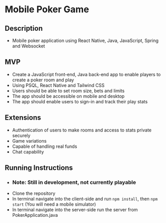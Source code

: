 # Mobile Poker Game

## Description
- Mobile poker application using React Native, Java, JavaScript, Spring and Websocket

## MVP
- Create a JavaScript front-end, Java back-end app to enable players to create a poker room and play
- Using PSQL, React Native and Tailwind CSS
- Users should be able to set room size, bets and limits
- The app should be accessible on mobile and desktop
- The app should enable users to sign-in and track their play stats

## Extensions
- Authentication of users to make rooms and access to stats private securely
- Game variations
- Capable of handling real funds
- Chat capability

## Running Instructions
- ### Note: Still in development, not currently playable
- Clone the repository
- In terminal navigate into the client-side and run `npm install`, then `npm start` (You will need a mobile simulator)
- In terminal navigate into the server-side run the server from PokerApplication.java
